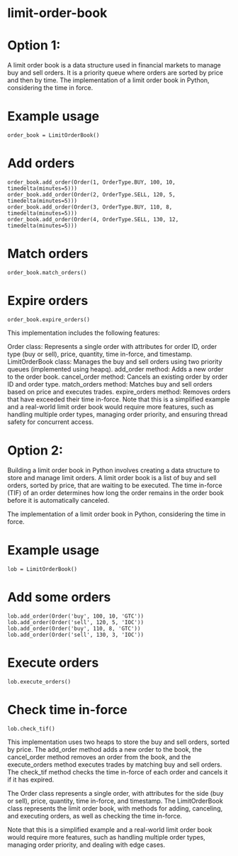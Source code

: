# limit-order-book

# Option 1: 

A limit order book is a data structure used in financial markets to manage buy and sell orders. It is a priority queue where orders are sorted by price and then by time. The implementation of a limit order book in Python, considering the time in force.

# Example usage
```
order_book = LimitOrderBook()
```

# Add orders
```
order_book.add_order(Order(1, OrderType.BUY, 100, 10, timedelta(minutes=5)))
order_book.add_order(Order(2, OrderType.SELL, 120, 5, timedelta(minutes=5)))
order_book.add_order(Order(3, OrderType.BUY, 110, 8, timedelta(minutes=5)))
order_book.add_order(Order(4, OrderType.SELL, 130, 12, timedelta(minutes=5)))
```

# Match orders
```
order_book.match_orders()
```

# Expire orders
```
order_book.expire_orders()
```

This implementation includes the following features:

Order class: Represents a single order with attributes for order ID, order type (buy or sell), price, quantity, time in-force, and timestamp.
LimitOrderBook class: Manages the buy and sell orders using two priority queues (implemented using heapq).
add_order method: Adds a new order to the order book.
cancel_order method: Cancels an existing order by order ID and order type.
match_orders method: Matches buy and sell orders based on price and executes trades.
expire_orders method: Removes orders that have exceeded their time in-force.
Note that this is a simplified example and a real-world limit order book would require more features, such as handling multiple order types, managing order priority, and ensuring thread safety for concurrent access.


# Option 2: 

Building a limit order book in Python involves creating a data structure to store and manage limit orders. A limit order book is a list of buy and sell orders, sorted by price, that are waiting to be executed. The time in-force (TIF) of an order determines how long the order remains in the order book before it is automatically canceled.

The implementation of a limit order book in Python, considering the time in force.

# Example usage
```
lob = LimitOrderBook()
```

# Add some orders
```
lob.add_order(Order('buy', 100, 10, 'GTC'))
lob.add_order(Order('sell', 120, 5, 'IOC'))
lob.add_order(Order('buy', 110, 8, 'GTC'))
lob.add_order(Order('sell', 130, 3, 'IOC'))
```
# Execute orders
```
lob.execute_orders()
```

# Check time in-force
```
lob.check_tif()
```

This implementation uses two heaps to store the buy and sell orders, sorted by price. The add_order method adds a new order to the book, the cancel_order method removes an order from the book, and the execute_orders method executes trades by matching buy and sell orders. The check_tif method checks the time in-force of each order and cancels it if it has expired.

The Order class represents a single order, with attributes for the side (buy or sell), price, quantity, time in-force, and timestamp. The LimitOrderBook class represents the limit order book, with methods for adding, canceling, and executing orders, as well as checking the time in-force.

Note that this is a simplified example and a real-world limit order book would require more features, such as handling multiple order types, managing order priority, and dealing with edge cases.
